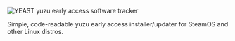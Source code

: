 ![YEAST](https://github.com/styromaniac/YEAST/assets/43807387/49ad866a-637b-456a-b045-083adb25026f)
yuzu early access software tracker

Simple, code-readable yuzu early access installer/updater for SteamOS and other Linux distros.
